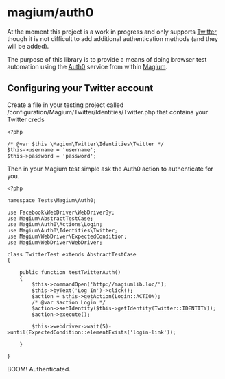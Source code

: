# magium/auth0

At the moment this project is a work in progress and only supports [Twitter](https://www.github.com/magium/twitter), though it is not difficult to add additional authentication methods (and they will be added).

The purpose of this library is to provide a means of doing browser test automation using the [Auth0](https://auth0.com/) service from within [Magium](http://www.magiumlib.com/).

## Configuring your Twitter account

Create a file in your testing project called /configuration/Magium/Twitter/Identities/Twitter.php that contains your Twitter creds

```
<?php

/* @var $this \Magium\Twitter\Identities\Twitter */
$this->username = 'username';
$this->password = 'password';
```

Then in your Magium test simple ask the Auth0 action to authenticate for you.

```
<?php

namespace Tests\Magium\Auth0;

use Facebook\WebDriver\WebDriverBy;
use Magium\AbstractTestCase;
use Magium\Auth0\Actions\Login;
use Magium\Auth0\Identities\Twitter;
use Magium\WebDriver\ExpectedCondition;
use Magium\WebDriver\WebDriver;

class TwitterTest extends AbstractTestCase
{

    public function testTwitterAuth()
    {
        $this->commandOpen('http://magiumlib.loc/');
        $this->byText('Log In')->click();
        $action = $this->getAction(Login::ACTION);
        /* @var $action Login */
        $action->setIdentity($this->getIdentity(Twitter::IDENTITY));
        $action->execute();

        $this->webdriver->wait(5)->until(ExpectedCondition::elementExists('login-link'));

    }

}
```

BOOM!  Authenticated.
